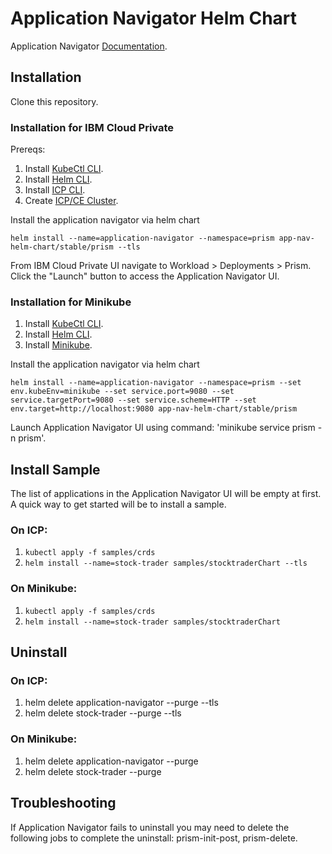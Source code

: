 # Application Navigator Helm Chart

Application Navigator [Documentation](https://github.com/WASdev/app-nav-helm-chart/wiki).

## Installation

Clone this repository.

### Installation for IBM Cloud Private

Prereqs: 

1. Install [KubeCtl CLI](https://kubernetes.io/docs/tasks/tools/install-kubectl/).
1. Install [Helm CLI](https://github.com/helm/helm/blob/master/docs/install.md).
1. Install [ICP CLI](https://www.ibm.com/support/knowledgecenter/SSBS6K_3.1.1/manage_cluster/install_cli.html).
1. Create [ICP/CE Cluster](https://www.ibm.com/support/knowledgecenter/en/SSBS6K_1.2.0/installing/install_containers_CE.html).

Install the application navigator via helm chart

`helm install --name=application-navigator --namespace=prism app-nav-helm-chart/stable/prism --tls`

From IBM Cloud Private UI navigate to Workload > Deployments > Prism.  Click the "Launch" button to access the Application Navigator UI.

### Installation for Minikube

1. Install [KubeCtl CLI](https://kubernetes.io/docs/tasks/tools/install-kubectl/).
1. Install [Helm CLI](https://github.com/helm/helm/blob/master/docs/install.md).
1. Install [Minikube](https://kubernetes.io/docs/tasks/tools/install-minikube/).

Install the application navigator via helm chart

`helm install --name=application-navigator --namespace=prism --set env.kubeEnv=minikube --set service.port=9080 --set service.targetPort=9080 --set service.scheme=HTTP --set env.target=http://localhost:9080 app-nav-helm-chart/stable/prism`

Launch Application Navigator UI using command:  'minikube service prism -n prism'. 

## Install Sample

The list of applications in the Application Navigator UI will be empty at first.  A quick way to get started will be to install a sample.

### On ICP:  

1. `kubectl apply -f samples/crds`
1. `helm install --name=stock-trader samples/stocktraderChart --tls`

### On Minikube:  

1. `kubectl apply -f samples/crds`
1. `helm install --name=stock-trader samples/stocktraderChart`

## Uninstall

### On ICP:  

1. helm delete application-navigator --purge --tls 
1. helm delete stock-trader --purge --tls 

### On Minikube:  

1. helm delete application-navigator --purge
1. helm delete stock-trader --purge

## Troubleshooting

If Application Navigator fails to uninstall you may need to delete the following jobs to complete the uninstall: prism-init-post, prism-delete.
